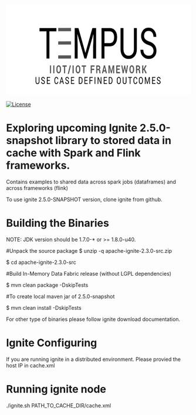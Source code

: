 <img src="https://github.com/hashmapinc/hashmap.github.io/blob/master/images/tempus/TempusLogoBlack2.png" width="910" height="245" alt="Hashmap, Inc Tempus"/>

[![License](http://img.shields.io/:license-Apache%202-blue.svg)](http://www.apache.org/licenses/LICENSE-2.0.txt)

# Exploring upcoming Ignite 2.5.0-snapshot library to stored data in cache with Spark and Flink frameworks.

Contains examples to shared data across spark jobs (dataframes) and across frameworks (flink)

To use ignite 2.5.0-SNAPSHOT version, clone ignite from github. 

# Building the Binaries
NOTE: JDK version should be 1.7.0-* or >= 1.8.0-u40.

#Unpack the source package
$ unzip -q apache-ignite-2.3.0-src.zip

$ cd apache-ignite-2.3.0-src
 
#Build In-Memory Data Fabric release (without LGPL dependencies)

$ mvn clean package -DskipTests

#To create local maven jar of 2.5.0-snapshot

$ mvn clean install -DskipTests

For other type of binaries please follow ignite download documentation.


# Ignite Configuring

If you are running ignite in a distributed environment. Please provied the host IP in cache.xml

# Running ignite node

./ignite.sh PATH_TO_CACHE_DIR/cache.xml

  


